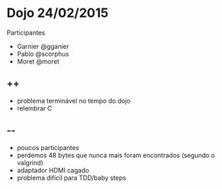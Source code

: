 # Dojo 24/02/2015

Participantes

- Garnier @gganier
- Pablo @scorphus
- Moret @moret

## ++

- problema terminável no tempo do dojo
- relembrar C

## --

- poucos participantes
- perdemos 48 bytes que nunca mais foram encontrados (segundo o valgrind)
- adaptador HDMI cagado
- problema difícil para TDD/baby steps
